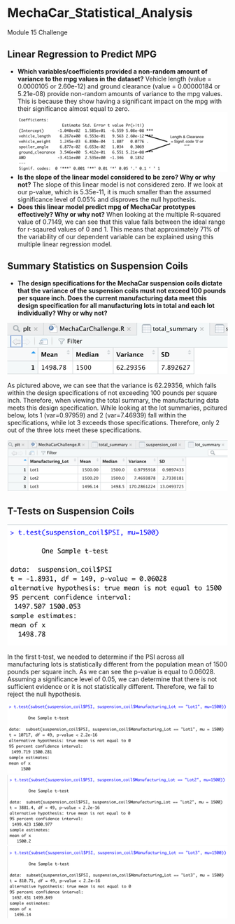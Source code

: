 # MechaCar_Statistical_Analysis
Module 15 Challenge

## Linear Regression to Predict MPG
- **Which variables/coefficients provided a non-random amount of variance to the mpg values in the dataset?** Vehicle length (value = 0.0000105 or 2.60e-12) and ground clearance (value = 0.00000184 or 5.21e-08) provide non-random amounts of variance to the mpg values. This is because they show having a significant impact on the mpg with their significance almost equal to zero.
![NonRandom_variance.png](Images/NonRandom_variance.png)
- **Is the slope of the linear model considered to be zero? Why or why not?** The slope of this linear model is not considered zero. If we look at our p-value, which is 5.35e-11, it is much smaller than the assumed significance level of 0.05% and disproves the null hypothesis.
- **Does this linear model predict mpg of MechaCar prototypes effectively? Why or why not?** When looking at the multiple R-squared value of 0.7149, we can see that this value falls between the ideal range for r-sqaured values of 0 and 1. This means that approximately 71% of the variability of our dependent variable can be explained using this multiple linear regression model.

## Summary Statistics on Suspension Coils
- **The design specifications for the MechaCar suspension coils dictate that the variance of the suspension coils must not exceed 100 pounds per square inch. Does the current manufacturing data meet this design specification for all manufacturing lots in total and each lot individually? Why or why not?** 

![total_summary.png](Images/total_summary.png)

As pictured above, we can see that the variance is 62.29356, which falls within the design specifications of not exceeding 100 pounds per square inch. Therefore, when viewing the total summary, the manufacturing data meets this design specification. While looking at the lot summaries, pcitured below, lots 1 (var=0.97959) and 2 (var=7.46939) fall within the specifications, while lot 3 exceeds those specifications. Therefore, only 2 out of the three lots meet these specifications.

![lot_summary.png](Images/lot_summary.png)

## T-Tests on Suspension Coils
![first_ttest.png](Images/first_ttest.png)

In the first t-test, we needed to determine if the PSI across all manufacturing lots is statistically different from the population mean of 1500 pounds per square inch. As we can see the p-value is equal to 0.06028. Assuming a significance level of 0.05, we can determine that there is not sufficient evidence or it is not statistically different. Therefore, we fail to reject the null hypothesis.

![lot1_ttest.png](Images/lot1_ttest.png)
![lot2_ttest.png](Images/lot2_ttest.png)
![lot3_ttest.png](Images/lot3_ttest.png)
